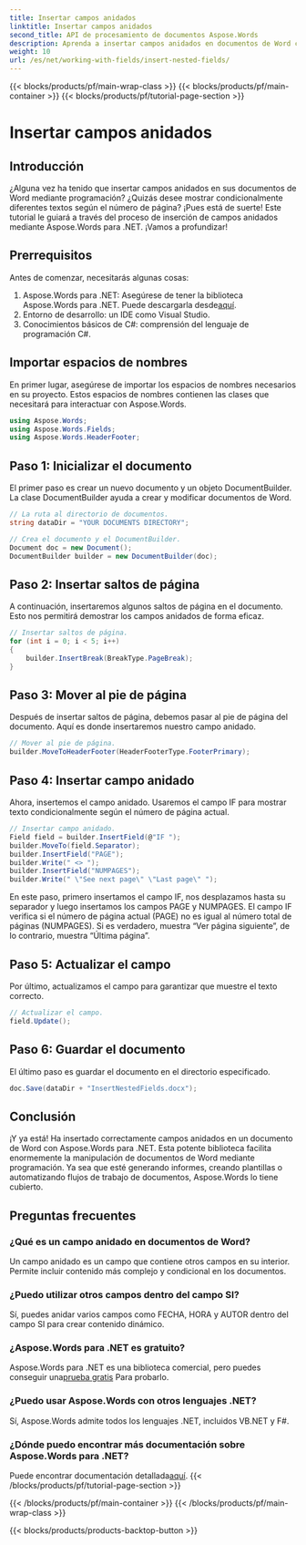 ```yaml
---
title: Insertar campos anidados
linktitle: Insertar campos anidados
second_title: API de procesamiento de documentos Aspose.Words
description: Aprenda a insertar campos anidados en documentos de Word con Aspose.Words para .NET con nuestra guía paso a paso. Perfecta para desarrolladores que buscan automatizar la creación de documentos.
weight: 10
url: /es/net/working-with-fields/insert-nested-fields/
---
```


{{< blocks/products/pf/main-wrap-class >}}
{{< blocks/products/pf/main-container >}}
{{< blocks/products/pf/tutorial-page-section >}}

# Insertar campos anidados

## Introducción

¿Alguna vez ha tenido que insertar campos anidados en sus documentos de Word mediante programación? ¿Quizás desee mostrar condicionalmente diferentes textos según el número de página? ¡Pues está de suerte! Este tutorial le guiará a través del proceso de inserción de campos anidados mediante Aspose.Words para .NET. ¡Vamos a profundizar!

## Prerrequisitos

Antes de comenzar, necesitarás algunas cosas:

1.  Aspose.Words para .NET: Asegúrese de tener la biblioteca Aspose.Words para .NET. Puede descargarla desde[aquí](https://releases.aspose.com/words/net/).
2. Entorno de desarrollo: un IDE como Visual Studio.
3. Conocimientos básicos de C#: comprensión del lenguaje de programación C#.

## Importar espacios de nombres

En primer lugar, asegúrese de importar los espacios de nombres necesarios en su proyecto. Estos espacios de nombres contienen las clases que necesitará para interactuar con Aspose.Words.

```csharp
using Aspose.Words;
using Aspose.Words.Fields;
using Aspose.Words.HeaderFooter;
```

## Paso 1: Inicializar el documento

El primer paso es crear un nuevo documento y un objeto DocumentBuilder. La clase DocumentBuilder ayuda a crear y modificar documentos de Word.

```csharp
// La ruta al directorio de documentos.
string dataDir = "YOUR DOCUMENTS DIRECTORY";

// Crea el documento y el DocumentBuilder.
Document doc = new Document();
DocumentBuilder builder = new DocumentBuilder(doc);
```

## Paso 2: Insertar saltos de página

A continuación, insertaremos algunos saltos de página en el documento. Esto nos permitirá demostrar los campos anidados de forma eficaz.

```csharp
// Insertar saltos de página.
for (int i = 0; i < 5; i++)
{
    builder.InsertBreak(BreakType.PageBreak);
}
```

## Paso 3: Mover al pie de página

Después de insertar saltos de página, debemos pasar al pie de página del documento. Aquí es donde insertaremos nuestro campo anidado.

```csharp
// Mover al pie de página.
builder.MoveToHeaderFooter(HeaderFooterType.FooterPrimary);
```

## Paso 4: Insertar campo anidado

Ahora, insertemos el campo anidado. Usaremos el campo IF para mostrar texto condicionalmente según el número de página actual.

```csharp
// Insertar campo anidado.
Field field = builder.InsertField(@"IF ");
builder.MoveTo(field.Separator);
builder.InsertField("PAGE");
builder.Write(" <> ");
builder.InsertField("NUMPAGES");
builder.Write(" \"See next page\" \"Last page\" ");
```

En este paso, primero insertamos el campo IF, nos desplazamos hasta su separador y luego insertamos los campos PAGE y NUMPAGES. El campo IF verifica si el número de página actual (PAGE) no es igual al número total de páginas (NUMPAGES). Si es verdadero, muestra “Ver página siguiente”, de lo contrario, muestra “Última página”.

## Paso 5: Actualizar el campo

Por último, actualizamos el campo para garantizar que muestre el texto correcto.

```csharp
// Actualizar el campo.
field.Update();
```

## Paso 6: Guardar el documento

El último paso es guardar el documento en el directorio especificado.

```csharp
doc.Save(dataDir + "InsertNestedFields.docx");
```

## Conclusión

¡Y ya está! Ha insertado correctamente campos anidados en un documento de Word con Aspose.Words para .NET. Esta potente biblioteca facilita enormemente la manipulación de documentos de Word mediante programación. Ya sea que esté generando informes, creando plantillas o automatizando flujos de trabajo de documentos, Aspose.Words lo tiene cubierto.

## Preguntas frecuentes

### ¿Qué es un campo anidado en documentos de Word?
Un campo anidado es un campo que contiene otros campos en su interior. Permite incluir contenido más complejo y condicional en los documentos.

### ¿Puedo utilizar otros campos dentro del campo SI?
Sí, puedes anidar varios campos como FECHA, HORA y AUTOR dentro del campo SI para crear contenido dinámico.

### ¿Aspose.Words para .NET es gratuito?
 Aspose.Words para .NET es una biblioteca comercial, pero puedes conseguir una[prueba gratis](https://releases.aspose.com/) Para probarlo.

### ¿Puedo usar Aspose.Words con otros lenguajes .NET?
Sí, Aspose.Words admite todos los lenguajes .NET, incluidos VB.NET y F#.

### ¿Dónde puedo encontrar más documentación sobre Aspose.Words para .NET?
 Puede encontrar documentación detallada[aquí](https://reference.aspose.com/words/net/).
{{< /blocks/products/pf/tutorial-page-section >}}

{{< /blocks/products/pf/main-container >}}
{{< /blocks/products/pf/main-wrap-class >}}

{{< blocks/products/products-backtop-button >}}
